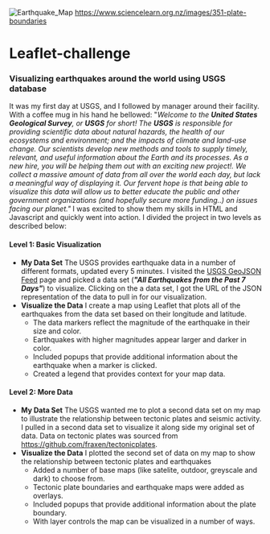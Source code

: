 ![Earthquake_Map](https://static.sciencelearn.org.nz/images/images/000/000/351/full/EQS_IPP_ITV_Plate_boundaries_USGS.jpg?1522293997)
https://www.sciencelearn.org.nz/images/351-plate-boundaries
# Leaflet-challenge
### Visualizing earthquakes around the world using USGS database
It was my first day at USGS, and I followed by manager around their facility. With a coffee mug in his hand he bellowed: "_Welcome to the **United States Geological Survey**, or **USGS** for short! The **USGS** is responsible for providing scientific data about natural hazards, the health of our ecosystems and environment; and the impacts of climate and land-use change. Our scientists develop new methods and tools to supply timely, relevant, and useful information about the Earth and its processes. As a new hire, you will be helping them out with an exciting new project!. We collect a massive amount of data from all over the world each day, but lack a meaningful way of displaying it. Our fervent hope is that being able to visualize this data will allow us to better educate the public and other government organizations (and hopefully secure more funding..) on issues facing our planet."_ I was excited to show them my skills in HTML and Javascript and quickly went into action. I divided the project in two levels as described below:
#### Level 1: Basic Visualization
* **My Data Set** The USGS provides earthquake data in a number of different formats, updated every 5 minutes. I visited the [USGS GeoJSON Feed](http://earthquake.usgs.gov/earthquakes/feed/v1.0/geojson.php) page and picked a data set (**_"All Earthquakes from the Past 7 Days"_**) to visualize. Clicking on the a data set, I got the URL of the JSON representation of the data to pull in for our visualization.
* **Visualize the Data** I create a map using Leaflet that plots all of the earthquakes from the data set based on their longitude and latitude.
   * The data markers reflect the magnitude of the earthquake in their size and color. 
   * Earthquakes with higher magnitudes appear larger and darker in color.
   * Included popups that provide additional information about the earthquake when a marker is clicked.
   * Created a legend that provides context for your map data.

#### Level 2: More Data
* **My Data Set** The USGS wanted me to plot a second data set on my map to illustrate the relationship between tectonic plates and seismic activity. I pulled in a second data set to visualize it along side my original set of data. Data on tectonic plates was sourced from <https://github.com/fraxen/tectonicplates>.
* **Visualize the Data** I plotted the second set of data on my map to show the relationship between tectonic plates and earthquakes
   * Added a number of base maps (like satelite, outdoor, greyscale and dark) to choose from. 
   * Tectonic plate boundaries and earthquake maps were added as overlays.
   * Included popups that provide additional information about the plate boundary.
   * With layer controls the map can be visualized in a number of ways.
